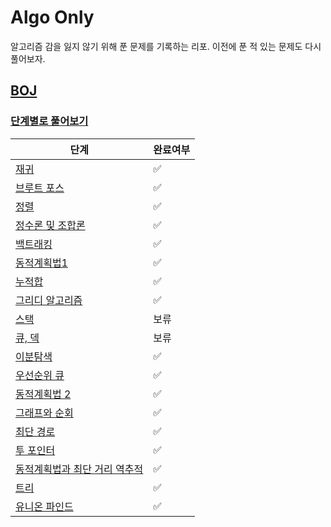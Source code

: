 # Algo Only

알고리즘 감을 잃지 않기 위해 푼 문제를 기록하는 리포. 이전에 푼 적 있는 문제도 다시 풀어보자.

## [BOJ](https://www.acmicpc.net/)

### [단계별로 풀어보기](https://www.acmicpc.net/step)

| 단계                                                  | 완료여부               |
|-----------------------------------------------------|--------------------|
| [재귀](https://www.acmicpc.net/step/19)               | :white_check_mark: |
| [브루트 포스](https://www.acmicpc.net/step/22)           | :white_check_mark: |
| [정렬](https://www.acmicpc.net/step/9)                | :white_check_mark: |
| [정수론 및 조합론](https://www.acmicpc.net/step/18)        | :white_check_mark: |
| [백트래킹](https://www.acmicpc.net/step/34)             | :white_check_mark: |
| [동적계획법1](https://www.acmicpc.net/step/16)           | :white_check_mark: |
| [누적합](https://www.acmicpc.net/step/48)              | :white_check_mark: |
| [그리디 알고리즘](https://www.acmicpc.net/step/33)         | :white_check_mark: |
| [스택](https://www.acmicpc.net/step/11)               | 보류                 |
| [큐, 덱](https://www.acmicpc.net/step/12)             | 보류                 |
| [이분탐색](https://www.acmicpc.net/step/29)             | :white_check_mark: |
| [우선순위 큐](https://www.acmicpc.net/step/13)           | :white_check_mark: |
| [동적계획법 2](https://www.acmicpc.net/step/17)          | :white_check_mark: |
| [그래프와 순회](https://www.acmicpc.net/step/24)          | :white_check_mark: |
| [최단 경로](https://www.acmicpc.net/step/26)            | :white_check_mark: |
| [투 포인터](https://www.acmicpc.net/step/59)            | :white_check_mark: |
| [동적계획법과 최단 거리 역추적](https://www.acmicpc.net/step/41) | :white_check_mark: |
| [트리](https://www.acmicpc.net/step/23)               | :white_check_mark: |
| [유니온 파인드](https://www.acmicpc.net/step/14)          | :white_check_mark: |



